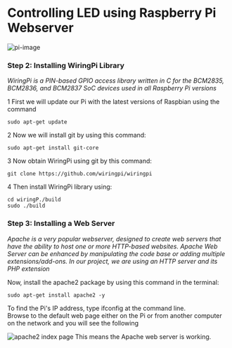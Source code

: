 # Controlling LED using Raspberry Pi Webserver

![pi-image](https://iotdesignpro.com/sites/default/files/main-image/Controlling-an-LED-with-Raspberry-Pi-Webserver-using-Apache.jpg)

### Step 2: Installing WiringPi Library
_WiringPi is a PIN-based GPIO access library written in C for the BCM2835, BCM2836, and BCM2837 SoC devices used in all Raspberry Pi versions_

1 First we will update our Pi with the latest versions of Raspbian using the command

    sudo apt-get update
    
2 Now we will install git by using this command:    
    
    sudo apt-get install git-core
    
3 Now obtain WiringPi using git by this command:

    git clone https://github.com/wiringpi/wiringpi
    
4 Then install WiringPi library using:

    cd wiringP./build
    sudo ./build
    
### Step 3: Installing a Web Server
_Apache is a very popular webserver, designed to create web servers that have the ability to host one or more HTTP-based websites. Apache Web Server can be enhanced by manipulating the code base or adding multiple extensions/add-ons. In our project, we are using an HTTP server and its PHP extension_

Now, install the apache2 package by using this command in the terminal:

    sudo apt-get install apache2 -y
    
To find the Pi's IP address, type ifconfig at the command line.    
Browse to the default web page either on the Pi or from another computer on the network and you will see the following

![apache2 index page ](https://iotdesignpro.com/sites/default/files/inline-images/Webserver-using-Apache-for-Controlling-an-LED-with-Raspberry-Pi.png)
This means the Apache web server is working.


